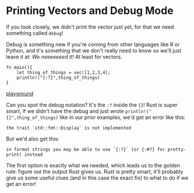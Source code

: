 # Printing Vectors and Debug Mode

If you look closely, we didn't print the vector just yet, for that we need something called `debug`!

Debug is something new if you're coming from other languages like R or Python, and it's something that we don't really need to know so we'll just leave it at: *We neeeeeeed it!* At least for vectors.

```
fn main(){
    let thing_of_things = vec![1,2,3,4];
    println!("{:?}",thing_of_things)
}
```

[playground](https://play.rust-lang.org/?version=stable&mode=debug&edition=2018&gist=b94f6fadd0cb4b684b29f22803547f0d)

Can you spot the debug notation? It's the `:?` inside the `{}`! Rust is super smart, if we didn't have the debug and just wrote `println!("{}",thing_of_things)` like in our prior examples, we'd get an error like this:

    the trait `std::fmt::Display` is not implemented

But we'd also get this:

    in format strings you may be able to use `{:?}` (or {:#?} for pretty-print) instead

The first option is exactly what we needed, which leads us to the golden rule: figure out the output Rust gives us. Rust is pretty smart, it'll probably give us some useful clues (and in this case the exact fix) to what to do if we get an error!